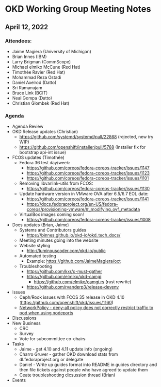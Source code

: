 # OKD Working Group Meeting Notes

## April 12, 2022

### Attendees:

* Jaime Magiera (University of Michigan)
* Brian Innes (IBM)
* Larry Brigman (CommScope)
* Michael elmiko McCune (Red Hat)
* Timothée Ravier (Red Hat)
* Mohammad Reza Ostadi
* Daniel Axelrod (Datto)
* Sri Ramanujam
* Bruce Link (BCIT)
* Neal Gompa (Datto)
* Christian Glombek (Red Hat)

### Agenda

* Agenda Review
* OKD Release updates (Christian)
    * https://github.com/systemd/systemd/pull/22868 (rejected, new try WIP)
    * https://github.com/openshift/installer/pull/5788 (Installer fix for bootstrap api-int issue)
* FCOS updates (Timothée)
    * Fedora 36 test day/week:
        * https://github.com/coreos/fedora-coreos-tracker/issues/1147
        * https://github.com/coreos/fedora-coreos-tracker/issues/1123
        * https://github.com/coreos/fedora-coreos-tracker/issues/1101
    * Removing libvarlink-utils from FCOS:
        * https://github.com/coreos/fedora-coreos-tracker/issues/1130
    * Update hardware version in VMware OVA after 6.5/6.7 EOL date:
        * https://github.com/coreos/fedora-coreos-tracker/issues/1141
        * https://docs.fedoraproject.org/en-US/fedora-coreos/provisioning-vmware/#_modifying_ovf_metadata
    * VirtualBox images coming soon!
        * https://github.com/coreos/fedora-coreos-tracker/issues/1008
* Docs updates (Brian, Jaime)
    * Systems and Contributors guides
        * https://binnes.github.io/okd-io/okd_tech_docs/
    * Meeting minutes going into the website
    * Website styling
        * http://luminouscoder.com/okd.io/public
    * Automated testing
        * Example: https://github.com/JaimeMagiera/oct
    * Troubleshooting
        * https://github.com/kxr/o-must-gather
        * https://github.com/elmiko/okd-camgi
          * https://github.com/elmiko/camgi.rs (rust rewrite)
        * https://github.com/rvanderp3/release-devenv
* Issues
    * Ceph/Rook issues with FCOS 35 release in OKD 4.10 (https://github.com/openshift/okd/issues/1160)
    * [NetworkPolicy - deny-all policy does not correctly restrict traffic to pod when using nodeports ](https://github.com/openshift/okd/issues/1175)
* Discussions
* New Business
    * CRC
    * Survey
    * Vote for subcommittee co-chairs
* Tasks
    * Jaime - get 4.10 and 4.11 update info (ongoing)
    * Charro Gruver - gather OKD download stats from dl.fedoraproject.org or delegate
    * Daniel - Write up guides format into README in guides directory and then file tickets against people who have agreed to update them
    * Ceate troubleshooting dicsussion thread (Brian)
* Events
